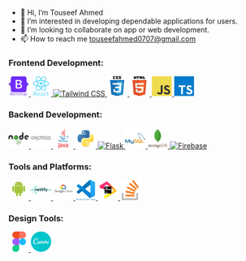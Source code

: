 - 👋 Hi, I’m Touseef Ahmed
- 👀 I’m interested in developing dependable applications for users.
- 💞️ I’m looking to collaborate on app or web development.
- 📫 How to reach me touseefahmed0707@gmail.com

### Frontend Development:
<a href="https://getbootstrap.com" rel="nofollow">
  <img src="https://raw.githubusercontent.com/devicons/devicon/master/icons/bootstrap/bootstrap-plain-wordmark.svg" alt="Bootstrap" width="40" height="40" style="max-width: 100%; background:#ffffff">
</a>
<a href="https://reactjs.org/" rel="nofollow">
  <img src="https://raw.githubusercontent.com/devicons/devicon/master/icons/react/react-original-wordmark.svg" alt="React.js" width="40" height="40" style="max-width: 100%; background:#ffffff">
</a>
<a href="https://tailwindcss.com/" rel="nofollow">
  <img src="https://camo.githubusercontent.com/0568e2de313626b2bd9b96f326941b012d45e9a4db1a23aa78bd8036207e57f8/68747470733a2f2f7777772e766563746f726c6f676f2e7a6f6e652f6c6f676f732f7461696c77696e646373732f7461696c77696e646373732d69636f6e2e737667" alt="Tailwind CSS" width="40" height="40" style="max-width: 100%; background:#ffffff">
</a>
<a href="https://www.w3schools.com/css/" rel="nofollow">
  <img src="https://raw.githubusercontent.com/devicons/devicon/master/icons/css3/css3-original-wordmark.svg" alt="CSS3" width="40" height="40" style="max-width: 100%; background:#ffffff">
</a>
<a href="https://www.w3.org/html/" rel="nofollow">
  <img src="https://raw.githubusercontent.com/devicons/devicon/master/icons/html5/html5-original-wordmark.svg" alt="HTML5" width="40" height="40" style="max-width: 100%; background:#ffffff">
</a>
<a href="https://developer.mozilla.org/en-US/docs/Web/JavaScript" rel="nofollow">
  <img src="https://raw.githubusercontent.com/devicons/devicon/master/icons/javascript/javascript-original.svg" alt="JavaScript" width="40" height="40" style="max-width: 100%; background:#ffffff">
</a>
<a href="https://www.typescriptlang.org/" rel="nofollow">
  <img src="https://raw.githubusercontent.com/devicons/devicon/master/icons/typescript/typescript-original.svg" alt="TypeScript" width="40" height="40" style="max-width: 100%; background:#ffffff">
</a>

### Backend Development:
<a href="https://nodejs.org" rel="nofollow">
  <img src="https://raw.githubusercontent.com/devicons/devicon/master/icons/nodejs/nodejs-original-wordmark.svg" alt="Node.js" width="40" height="40" style="max-width: 100%; background:#ffffff">
</a>
<a href="https://expressjs.com/" rel="nofollow">
  <img src="https://raw.githubusercontent.com/devicons/devicon/master/icons/express/express-original-wordmark.svg" alt="Express.js" width="40" height="40" style="max-width: 100%; background:#ffffff">
</a>
<a href="https://www.java.com/" rel="nofollow">
  <img src="https://raw.githubusercontent.com/devicons/devicon/master/icons/java/java-original-wordmark.svg" alt="Java" width="40" height="40" style="max-width: 100%; background:#ffffff">
</a>
<a href="https://www.python.org" rel="nofollow">
  <img src="https://raw.githubusercontent.com/devicons/devicon/master/icons/python/python-original.svg" alt="Python" width="40" height="40" style="max-width: 100%; background:#ffffff">
</a>
<a href="https://flask.palletsprojects.com/" rel="nofollow">
  <img src="https://camo.githubusercontent.com/f78f7b57e37603ded4039a2b980a72dcafd838c69f171a46455da797b9d260ab/68747470733a2f2f696d672e737461636b73686172652e696f2f736572766963652f313030312f64656661756c745f366431303933313562363031303836323862376364336531353962383436343563333165663065322e706e67" alt="Flask" width="40" height="40" style="max-width: 100%; background:#ffffff">
</a>
<a href="https://www.mysql.com/" rel="nofollow">
  <img src="https://raw.githubusercontent.com/devicons/devicon/master/icons/mysql/mysql-original-wordmark.svg" alt="MySQL" width="40" height="40" style="max-width: 100%; background:#ffffff">
</a>
<a href="https://www.mongodb.com/" rel="nofollow">
  <img src="https://raw.githubusercontent.com/devicons/devicon/master/icons/mongodb/mongodb-original-wordmark.svg" alt="MongoDB" width="40" height="40" style="max-width: 100%; background:#ffffff">
</a>
<a href="https://firebase.google.com/" rel="nofollow">
  <img src="https://camo.githubusercontent.com/3e5344a2965e786497ceb575ad67d2c64d412bb9683da05791edf424a0e40734/68747470733a2f2f7777772e766563746f726c6f676f2e7a6f6e652f6c6f676f732f66697265626173652f66697265626173652d69636f6e2e737667" alt="Firebase" width="40" height="40" style="max-width: 100%; background:#ffffff">
</a>

### Tools and Platforms:
<a href="https://developer.android.com/studio" rel="nofollow">
  <img src="https://raw.githubusercontent.com/devicons/devicon/master/icons/android/android-original-wordmark.svg" alt="Android Studio" width="40" height="40" style="max-width: 100%; background:#ffffff">
</a>
<a href="https://www.netlify.com/" rel="nofollow">
  <img src="https://raw.githubusercontent.com/devicons/devicon/master/icons/netlify/netlify-original-wordmark.svg" alt="Netlify" width="40" height="40" style="max-width: 100%; background:#ffffff">
</a>
<a href="https://cloud.google.com/" rel="nofollow">
  <img src="https://raw.githubusercontent.com/devicons/devicon/master/icons/googlecloud/googlecloud-original-wordmark.svg" alt="Google Cloud" width="40" height="40" style="max-width: 100%; background:#ffffff">
</a>
<a href="https://code.visualstudio.com/" rel="nofollow">
  <img src="https://raw.githubusercontent.com/devicons/devicon/master/icons/vscode/vscode-original-wordmark.svg" alt="Visual Studio Code" width="40" height="40" style="max-width: 100%; background:#ffffff">
</a>
<a href="https://www.jetbrains.com/" rel="nofollow">
  <img src="https://raw.githubusercontent.com/devicons/devicon/master/icons/jetbrains/jetbrains-original.svg" alt="JetBrains" width="40" height="40" style="max-width: 100%; background:#ffffff">
</a>
<a href="https://stackoverflow.com/" rel="nofollow">
  <img src="https://raw.githubusercontent.com/devicons/devicon/master/icons/stackoverflow/stackoverflow-original.svg" alt="Stack Overflow" width="40" height="40" style="max-width: 100%; background:#ffffff">
</a>

### Design Tools:
<a href="https://www.figma.com/" rel="nofollow">
  <img src="https://raw.githubusercontent.com/devicons/devicon/master/icons/figma/figma-original.svg" alt="Figma" width="40" height="40" style="max-width: 100%; background:#ffffff">
</a>
<a href="https://www.canva.com/" rel="nofollow">
  <img src="https://raw.githubusercontent.com/devicons/devicon/master/icons/canva/canva-original.svg" alt="Canva" width="40" height="40" style="max-width: 100%; background:#ffffff">
</a>


